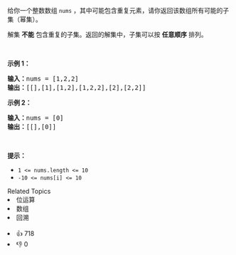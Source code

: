 <p>给你一个整数数组 <code>nums</code> ，其中可能包含重复元素，请你返回该数组所有可能的子集（幂集）。</p>

<p>解集 <strong>不能</strong> 包含重复的子集。返回的解集中，子集可以按 <strong>任意顺序</strong> 排列。</p>

<div class="original__bRMd">
<div>
<p> </p>

<p><strong>示例 1：</strong></p>

<pre>
<strong>输入：</strong>nums = [1,2,2]
<strong>输出：</strong>[[],[1],[1,2],[1,2,2],[2],[2,2]]
</pre>

<p><strong>示例 2：</strong></p>

<pre>
<strong>输入：</strong>nums = [0]
<strong>输出：</strong>[[],[0]]
</pre>

<p> </p>

<p><strong>提示：</strong></p>

<ul>
	<li><code>1 <= nums.length <= 10</code></li>
	<li><code>-10 <= nums[i] <= 10</code></li>
</ul>
</div>
</div>
<div><div>Related Topics</div><div><li>位运算</li><li>数组</li><li>回溯</li></div></div><br><div><li>👍 718</li><li>👎 0</li></div>